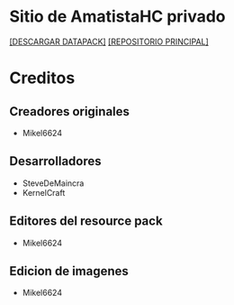 # Sitio de AmatistaHC privado

[[DESCARGAR DATAPACK]](https://tacozyt.github.io/amatistahc/descargas) [[REPOSITORIO PRINCIPAL]](https://github.com/tacozyt/amtcore)

# Creditos

## Creadores originales

 - Mikel6624

## Desarrolladores

 - SteveDeMaincra
 - KernelCraft

## Editores del resource pack

 - Mikel6624

## Edicion de imagenes

 - Mikel6624